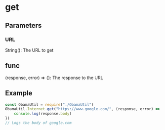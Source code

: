 # get
## Parameters
### URL
String(): The URL to get
## func
(response, error) => {}: The response to the URL 
## Example
```javascript
const ObamaUtil = require("./ObamaUtil")
ObamaUtil.Internet.get("https://www.google.com/", (response, error) => {
    console.log(response.body)
})
// Logs the body of google.com
```